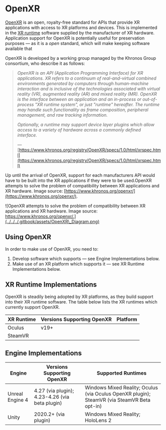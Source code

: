 # OpenXR

[OpenXR](https://www.khronos.org/openxr/) is an open, royalty-free standard for APIs that provide XR applications with access to XR platforms and devices. This is implemented in the [XR runtime](https://app.gitbook.com/wiki/spaces/PT/pages/5308417) software supplied by the manufacturer of XR hardware. Application support for OpenXR is potentially useful for preservation purposes — as it is a _open_ standard, which will make keeping software available that

OpenXR is developed by a working group managed by the Khronos Group consortium, who describe it as follows:

> _OpenXR is an API (Application Programming Interface) for XR applications. XR refers to a continuum of real-and-virtual combined environments generated by computers through human-machine interaction and is inclusive of the technologies associated with virtual reality (VR), augmented reality (AR) and mixed reality (MR). OpenXR is the interface between an application and an in-process or out-of-process "XR runtime system", or just "runtime" hereafter. The runtime may handle such functionality as frame composition, peripheral management, and raw tracking information._
>
> _Optionally, a runtime may support device layer plugins which allow access to a variety of hardware across a commonly defined interface._
>
> — [https://www.khronos.org/registry/OpenXR/specs/1.0/html/xrspec.html](https://www.khronos.org/registry/OpenXR/specs/1.0/html/xrspec.html)

Up until the arrival of OpenXR, support for each manufacturers API would have to be built into the XR applications if they were to be used.OpenXR attempts to solve the problem of compatibility between XR applications and XR hardware. Image source: [https://www.khronos.org/openxr/](https://www.khronos.org/openxr/).

![OpenXR attempts to solve the problem of compatibility between XR applications and XR hardware. Image source: https://www.khronos.org/openxr/.](../../../.gitbook/assets/OpenXR\_Diagram.png)

## Using OpenXR

In order to make use of OpenXR, you need to:

1. Develop software which supports — see Engine Implementations below.
2. Make use of an XR platform which supports it — see XR Runtime Implementations below.

## XR Runtime Implementations

OpenXR is steadily being adopted by XR platforms, as they build support into their XR runtime software. The table below lists the XR runtimes which currently support OpenXR.

| **XR Runtime** | **Versions Supporting OpenXR** | **Platform** |
| -------------- | ------------------------------ | ------------ |
| Oculus         | v19+                           |              |
| SteamVR        |                                |              |

## Engine Implementations

| **Engine**      | **Versions Supporting OpenXR**                 | **Supported Runtimes**                                                                      |
| --------------- | ---------------------------------------------- | ------------------------------------------------------------------------------------------- |
| Unreal Engine 4 | 4.27 (via plugin); 4.23-4.26 (via beta plugin) | Windows Mixed Reality; Oculus (via Oculus OpenXR plugin); SteamVR (via SteamVR Beta opt-in) |
| Unity           | 2020.2+ (via plugin)                           | Windows Mixed Reality; HoloLens 2                                                           |
